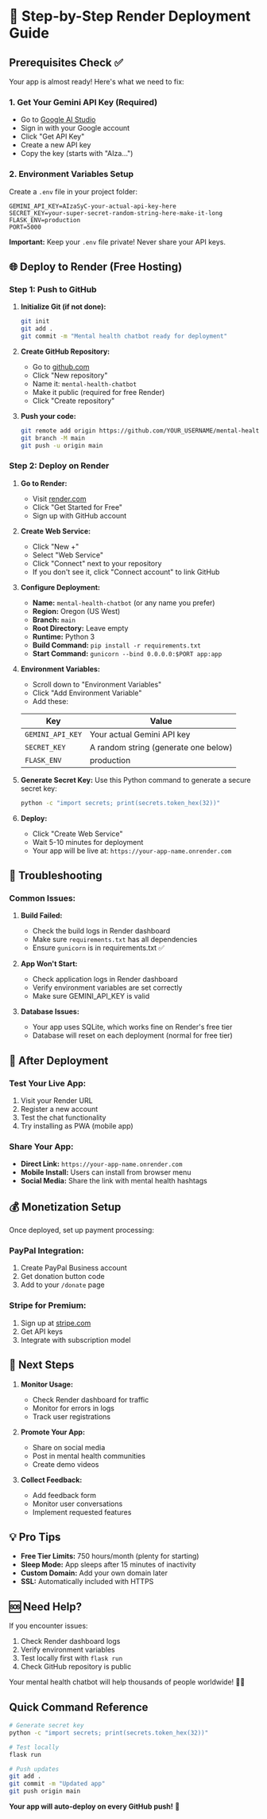 # 🚀 Step-by-Step Render Deployment Guide

## Prerequisites Check ✅

Your app is almost ready! Here's what we need to fix:

### 1. Get Your Gemini API Key (Required)
- Go to [Google AI Studio](https://ai.google.dev/)
- Sign in with your Google account
- Click "Get API Key" 
- Create a new API key
- Copy the key (starts with "AIza...")

### 2. Environment Variables Setup
Create a `.env` file in your project folder:

```env
GEMINI_API_KEY=AIzaSyC-your-actual-api-key-here
SECRET_KEY=your-super-secret-random-string-here-make-it-long
FLASK_ENV=production
PORT=5000
```

**Important:** Keep your `.env` file private! Never share your API keys.

## 🌐 Deploy to Render (Free Hosting)

### Step 1: Push to GitHub

1. **Initialize Git (if not done):**
   ```bash
   git init
   git add .
   git commit -m "Mental health chatbot ready for deployment"
   ```

2. **Create GitHub Repository:**
   - Go to [github.com](https://github.com)
   - Click "New repository"
   - Name it: `mental-health-chatbot`
   - Make it public (required for free Render)
   - Click "Create repository"

3. **Push your code:**
   ```bash
   git remote add origin https://github.com/YOUR_USERNAME/mental-health-chatbot.git
   git branch -M main
   git push -u origin main
   ```

### Step 2: Deploy on Render

1. **Go to Render:**
   - Visit [render.com](https://render.com)
   - Click "Get Started for Free"
   - Sign up with GitHub account

2. **Create Web Service:**
   - Click "New +"
   - Select "Web Service"
   - Click "Connect" next to your repository
   - If you don't see it, click "Connect account" to link GitHub

3. **Configure Deployment:**
   - **Name:** `mental-health-chatbot` (or any name you prefer)
   - **Region:** Oregon (US West)
   - **Branch:** `main`
   - **Root Directory:** Leave empty
   - **Runtime:** Python 3
   - **Build Command:** `pip install -r requirements.txt`
   - **Start Command:** `gunicorn --bind 0.0.0.0:$PORT app:app`

4. **Environment Variables:**
   - Scroll down to "Environment Variables"
   - Click "Add Environment Variable"
   - Add these:

   | Key | Value |
   |-----|-------|
   | `GEMINI_API_KEY` | Your actual Gemini API key |
   | `SECRET_KEY` | A random string (generate one below) |
   | `FLASK_ENV` | production |

5. **Generate Secret Key:**
   Use this Python command to generate a secure secret key:
   ```bash
   python -c "import secrets; print(secrets.token_hex(32))"
   ```

6. **Deploy:**
   - Click "Create Web Service"
   - Wait 5-10 minutes for deployment
   - Your app will be live at: `https://your-app-name.onrender.com`

## 🔧 Troubleshooting

### Common Issues:

1. **Build Failed:**
   - Check the build logs in Render dashboard
   - Make sure `requirements.txt` has all dependencies
   - Ensure `gunicorn` is in requirements.txt ✅

2. **App Won't Start:**
   - Check application logs in Render dashboard
   - Verify environment variables are set correctly
   - Make sure GEMINI_API_KEY is valid

3. **Database Issues:**
   - Your app uses SQLite, which works fine on Render's free tier
   - Database will reset on each deployment (normal for free tier)

## 📱 After Deployment

### Test Your Live App:
1. Visit your Render URL
2. Register a new account
3. Test the chat functionality
4. Try installing as PWA (mobile app)

### Share Your App:
- **Direct Link:** `https://your-app-name.onrender.com`
- **Mobile Install:** Users can install from browser menu
- **Social Media:** Share the link with mental health hashtags

## 💰 Monetization Setup

Once deployed, set up payment processing:

### PayPal Integration:
1. Create PayPal Business account
2. Get donation button code
3. Add to your `/donate` page

### Stripe for Premium:
1. Sign up at [stripe.com](https://stripe.com)
2. Get API keys
3. Integrate with subscription model

## 🚀 Next Steps

1. **Monitor Usage:**
   - Check Render dashboard for traffic
   - Monitor for errors in logs
   - Track user registrations

2. **Promote Your App:**
   - Share on social media
   - Post in mental health communities
   - Create demo videos

3. **Collect Feedback:**
   - Add feedback form
   - Monitor user conversations
   - Implement requested features

## 💡 Pro Tips

- **Free Tier Limits:** 750 hours/month (plenty for starting)
- **Sleep Mode:** App sleeps after 15 minutes of inactivity
- **Custom Domain:** Add your own domain later
- **SSL:** Automatically included with HTTPS

## 🆘 Need Help?

If you encounter issues:
1. Check Render dashboard logs
2. Verify environment variables
3. Test locally first with `flask run`
4. Check GitHub repository is public

Your mental health chatbot will help thousands of people worldwide! 🧠💚

## Quick Command Reference

```bash
# Generate secret key
python -c "import secrets; print(secrets.token_hex(32))"

# Test locally
flask run

# Push updates
git add .
git commit -m "Updated app"
git push origin main
```

**Your app will auto-deploy on every GitHub push!** 🎉
